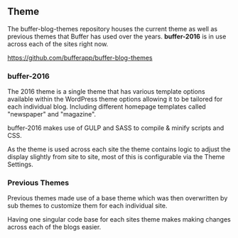## Theme

The buffer-blog-themes repository houses the current theme as well as previous themes that Buffer has used over the years. **buffer-2016** is in use across each of the sites right now.

https://github.com/bufferapp/buffer-blog-themes

### buffer-2016

The 2016 theme is a single theme that has various template options available within the WordPress theme options allowing it to be tailored for each individual blog. Including different homepage templates called "newspaper" and "magazine".

buffer-2016 makes use of GULP and SASS to compile & minify scripts and CSS.

As the theme is used across each site the theme contains logic to adjust the display slightly from site to site, most of this is configurable via the Theme Settings.

### Previous Themes
Previous themes made use of a base theme which was then overwritten by sub themes to customize them for each individual site.

Having one singular code base for each sites theme makes making changes across each of the blogs easier.

